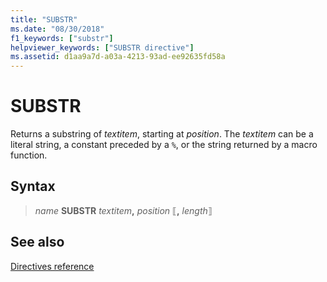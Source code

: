 ```yaml
---
title: "SUBSTR"
ms.date: "08/30/2018"
f1_keywords: ["substr"]
helpviewer_keywords: ["SUBSTR directive"]
ms.assetid: d1aa9a7d-a03a-4213-93ad-ee92635fd58a
---
```

# SUBSTR

Returns a substring of *textitem*, starting at *position*. The *textitem* can be a literal string, a constant preceded by a `%`, or the string returned by a macro function.

## Syntax

> *name* **SUBSTR** *textitem*__,__ *position* ⟦__,__ *length*⟧

## See also

[Directives reference](../../assembler/masm/directives-reference.md)
